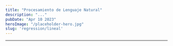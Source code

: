 ```yaml
---
title: "Procesamiento de Lenguaje Natural"
description: "..."
pubDate: "Apr 10 2023"
heroImage: "/placeholder-hero.jpg"
slug: 'regression/lineal'
---
```


---
